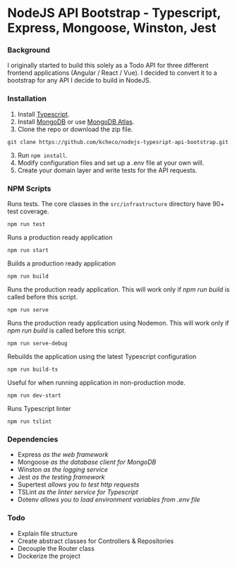 # NodeJS API Bootstrap - Typescript, Express, Mongoose, Winston, Jest

### Background
I originally started to build this solely as a Todo API for three different frontend applications (Angular / React / Vue). I decided to convert it to a bootstrap for any API I decide to build in NodeJS.


### Installation
1. Install [Typescript](https://www.typescriptlang.org/docs/home.html).
2. Install [MongoDB](https://docs.mongodb.com/manual/installation/) or use [MongoDB Atlas](https://www.mongodb.com/cloud/atlas).
2. Clone the repo or download the zip file.
```
git clone https://github.com/kcheco/nodejs-typesript-api-bootstrap.git
```
3. Run `npm install`.
4. Modify configuration files and set up a .env file at your own will.
5. Create your domain layer and write tests for the API requests.


### NPM Scripts
Runs tests. The core classes in the `src/infrastructure` directory have 90+ test coverage.
```
npm run test
```

Runs a production ready application
```
npm run start
```

Builds a production ready application
```
npm run build
```

Runs the production ready application. This will work only if *npm run build* is called before this script.
```
npm run serve
```

Runs the production ready application using Nodemon. This will work only if *npm run build* is called before this script.
```
npm run serve-debug
```

Rebuilds the application using the latest Typescript configuration
```
npm run build-ts
```

Useful for when running application in non-production mode.
```
npm run dev-start
```

Runs Typescript linter
```
npm run tslint
```

### Dependencies
- Express *as the web framework*
- Mongoose *as the database client for MongoDB*
- Winston *as the logging service*
- Jest *as the testing framework*
- Supertest *allows you to test http requests*
- TSLint *as the linter service for Typescript*
- Dotenv *allows you to load environment variables from .env file*

### Todo
- Explain file structure
- Create abstract classes for Controllers & Repositories
- Decouple the Router class
- Dockerize the project